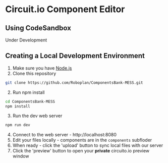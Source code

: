 # Circuit.io Component Editor

## Using CodeSandbox
Under Development

## Creating a Local Development Environment
1. Make sure you have [Node.js](https://nodejs.org/en/download/)
2. Clone this repository
```bash
git clone https://github.com/Roboplan/ComponentsBank-MESS.git
```
2. Run npm install
```bash
cd ComponentsBank-MESS
npm install
```
3. Run the dev web server
```bash
npm run dev
```
4. Connect to the web server - http://localhost:8080
5. Edit your files locally - components are in the ```components``` subfloder
6. When ready - click the 'upload' button to sync local files with our server
7. Click the 'preview' button to open your **private** circuito.io preview window
